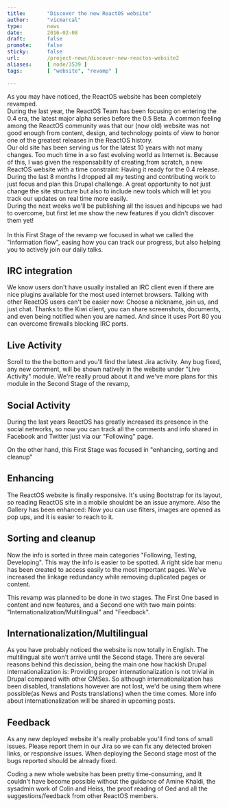 ```yaml
---
title:       "Discover the new ReactOS website"
author:      "vicmarcal"
type:        news
date:        2016-02-08
draft:       false
promote:     false
sticky:      false
url:         /project-news/discover-new-reactos-website2
aliases:     [ node/3539 ]
tags:        [ "website", "revamp" ]

---
```


<p>As you may have noticed, the ReactOS website has been completely revamped.<br/>
During the last year, the ReactOS Team has been focusing on entering the 0.4 era, the latest major alpha series before the 0.5 Beta. A common feeling among the ReactOS community was that our (now old) website was not good enough from content, design, and technology points of view to honor one of the greatest releases in the ReactOS history.<br/>
Our old site has been serving us for the latest 10 years with not many changes. Too much time in a so fast evolving world as Internet is. Because of this, I was given the responsability of creating,from scratch, a new ReactOS website with a time constraint: Having it ready for the 0.4 release.<br/>During the last 8 months I dropped all my testing and contributing work to just focus and plan this Drupal challenge. A great opportunity to not just change the site structure but also to include new tools which will let you track our updates on real time more easily. <br/> During the next weeks we'll be publishing all the issues and hipcups we had to overcome, but first let me show the new features if you didn't discover them yet! <br/><br/>
In this First Stage of the revamp we focused in what we called the "information flow", easing how you can track our progress, but also helping you to actively join our daily talks. </p>

<h2> IRC integration </h2>
<p> We know users don't have usually installed an IRC client even if there are nice plugins available for the most used internet browsers. Talking with other ReactOS users can't be easier now: Choose a nickname, join us, and just chat. Thanks to the Kiwi client, you can share screenshots, documents, and even being notified when you are named. And since it uses Port 80 you can overcome firewalls blocking IRC ports.</p>

<h2> Live Activity </h2>
<p>Scroll to the the bottom and you'll find the latest Jira activity. Any bug fixed, any new comment, will be shown natively in the website under "Live Activity" module. We're really proud about it and we've more plans for this module in the Second Stage of the revamp, </p>

<h2> Social Activity </h2>
<p> During the last years ReactOS has greatly increased its presence in the social networks, so now you can track all the comments and info shared in Facebook and Twitter just via our "Following" page.</P>

<p>On the other hand, this First Stage was focused in "enhancing, sorting and cleanup"</p>
<h2> Enhancing</h2>
<p>  The ReactOS website is finally responsive. It's using Bootstrap for its layout, so reading ReactOS site in a mobile shouldnt be an issue anymore. Also the Gallery has been enhanced: Now you can use filters, images are opened as pop ups, and it is easier to reach to it. </p>
<h2> Sorting and cleanup</h2>
<p>  Now the info is sorted in three main categories "Following, Testing, Developing". This way the info is easier to be spotted.  A right side bar menu has been created to access easily to the most important  pages. We've increased the linkage redundancy while removing duplicated pages or content. </p>

<p>This revamp was planned to be done in two stages. The First One based in content and new features, and a Second one with two main points: "Internationalization/Multilingual" and "Feedback".</p>
<h2> Internationalization/Multilingual</h2>
<p> As you have probably noticed the website is now totally in English. The multilingual site won't arrive until the Second stage. There are several reasons behind this decission, being the main one how hackish Drupal internationalization is: Providing proper internationalization is not trivial in Drupal compared with other CMSes. So although internationalization has been disabled, translations however are not lost, we'd be using them where possible(as News and Posts translations) when the time comes. More info about internationalization will be shared in upcoming posts.</p>
<h2> Feedback</h2>
<p>As any new deployed website it's really probable you'll find tons of small issues. Please report them in our Jira so we can fix any detected broken links, or responsive issues. When deploying the Second stage most of the bugs reported should be already fixed.</p>

<p>Coding a new whole website has been pretty time-consuming, and It couldn't have become possible  without the guidance of Amine Khaldi, the sysadmin work of Colin and Heiss, the proof reading of Ged and all the suggestions/feedback from other ReactOS members.</p>

